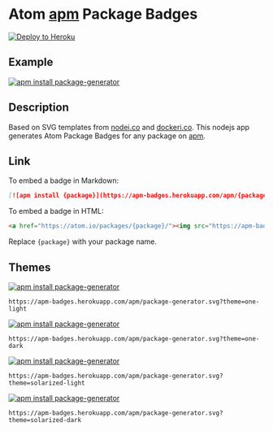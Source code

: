 # Atom [apm](https://github.com/atom/apm) Package Badges

[![Deploy to Heroku](https://www.herokucdn.com/deploy/button.png)](https://heroku.com/deploy)

## Example

[![apm install package-generator](https://apm-badges.herokuapp.com/apm/package-generator.svg)](https://atom.io/packages/package-generator)

## Description

Based on SVG templates from [nodei.co](https://nodei.co) and [dockeri.co](https://dockeri.co). This nodejs app generates Atom Package Badges for any package on [apm](https://github.com/atom/apm).

## Link

To embed a badge in Markdown:

```md
[![apm install {package}](https://apm-badges.herokuapp.com/apm/{package}.svg)](https://atom.io/packages/{package})
```

To embed a badge in HTML:

```html
<a href="https://atom.io/packages/{package}/"><img src="https://apm-badges.herokuapp.com/apm/{package}.svg" alt="apm install {package}"></a>
```

Replace `{package}` with your package name.

## Themes

[![apm install package-generator](https://apm-badges.herokuapp.com/apm/package-generator.svg?theme=one-light)](https://atom.io/packages/package-generator)

```
https://apm-badges.herokuapp.com/apm/package-generator.svg?theme=one-light
```

[![apm install package-generator](https://apm-badges.herokuapp.com/apm/package-generator.svg?theme=one-dark)](https://atom.io/packages/package-generator)

```
https://apm-badges.herokuapp.com/apm/package-generator.svg?theme=one-dark
```

[![apm install package-generator](https://apm-badges.herokuapp.com/apm/package-generator.svg?theme=solarized-light)](https://atom.io/packages/package-generator)

```
https://apm-badges.herokuapp.com/apm/package-generator.svg?theme=solarized-light
```

[![apm install package-generator](https://apm-badges.herokuapp.com/apm/package-generator.svg?theme=solarized-dark)](https://atom.io/packages/package-generator)

```
https://apm-badges.herokuapp.com/apm/package-generator.svg?theme=solarized-dark
```
